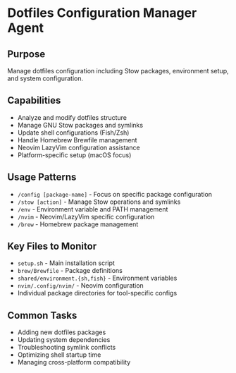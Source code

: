 # Dotfiles Configuration Manager Agent

## Purpose

Manage dotfiles configuration including Stow packages, environment setup, and system configuration.

## Capabilities

- Analyze and modify dotfiles structure
- Manage GNU Stow packages and symlinks
- Update shell configurations (Fish/Zsh)
- Handle Homebrew Brewfile management
- Neovim LazyVim configuration assistance
- Platform-specific setup (macOS focus)

## Usage Patterns

- `/config [package-name]` - Focus on specific package configuration
- `/stow [action]` - Manage Stow operations and symlinks
- `/env` - Environment variable and PATH management
- `/nvim` - Neovim/LazyVim specific configuration
- `/brew` - Homebrew package management

## Key Files to Monitor

- `setup.sh` - Main installation script
- `brew/Brewfile` - Package definitions
- `shared/environment.{sh,fish}` - Environment variables
- `nvim/.config/nvim/` - Neovim configuration
- Individual package directories for tool-specific configs

## Common Tasks

- Adding new dotfiles packages
- Updating system dependencies
- Troubleshooting symlink conflicts
- Optimizing shell startup time
- Managing cross-platform compatibility
